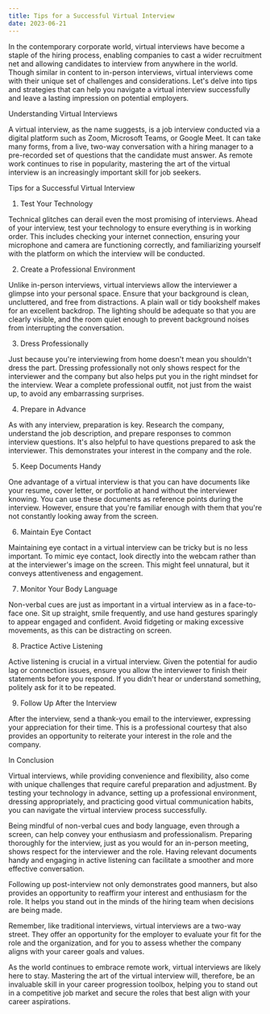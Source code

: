 ```yaml
---
title: Tips for a Successful Virtual Interview
date: 2023-06-21
---
```

In the contemporary corporate world, virtual interviews have become a staple of the hiring process, enabling companies to cast a wider recruitment net and allowing candidates to interview from anywhere in the world. Though similar in content to in-person interviews, virtual interviews come with their unique set of challenges and considerations. Let's delve into tips and strategies that can help you navigate a virtual interview successfully and leave a lasting impression on potential employers.

Understanding Virtual Interviews

A virtual interview, as the name suggests, is a job interview conducted via a digital platform such as Zoom, Microsoft Teams, or Google Meet. It can take many forms, from a live, two-way conversation with a hiring manager to a pre-recorded set of questions that the candidate must answer. As remote work continues to rise in popularity, mastering the art of the virtual interview is an increasingly important skill for job seekers.

Tips for a Successful Virtual Interview

1. Test Your Technology

Technical glitches can derail even the most promising of interviews. Ahead of your interview, test your technology to ensure everything is in working order. This includes checking your internet connection, ensuring your microphone and camera are functioning correctly, and familiarizing yourself with the platform on which the interview will be conducted.

2. Create a Professional Environment

Unlike in-person interviews, virtual interviews allow the interviewer a glimpse into your personal space. Ensure that your background is clean, uncluttered, and free from distractions. A plain wall or tidy bookshelf makes for an excellent backdrop. The lighting should be adequate so that you are clearly visible, and the room quiet enough to prevent background noises from interrupting the conversation.

3. Dress Professionally

Just because you're interviewing from home doesn't mean you shouldn't dress the part. Dressing professionally not only shows respect for the interviewer and the company but also helps put you in the right mindset for the interview. Wear a complete professional outfit, not just from the waist up, to avoid any embarrassing surprises.

4. Prepare in Advance

As with any interview, preparation is key. Research the company, understand the job description, and prepare responses to common interview questions. It's also helpful to have questions prepared to ask the interviewer. This demonstrates your interest in the company and the role.

5. Keep Documents Handy

One advantage of a virtual interview is that you can have documents like your resume, cover letter, or portfolio at hand without the interviewer knowing. You can use these documents as reference points during the interview. However, ensure that you're familiar enough with them that you're not constantly looking away from the screen.

6. Maintain Eye Contact

Maintaining eye contact in a virtual interview can be tricky but is no less important. To mimic eye contact, look directly into the webcam rather than at the interviewer's image on the screen. This might feel unnatural, but it conveys attentiveness and engagement.

7. Monitor Your Body Language

Non-verbal cues are just as important in a virtual interview as in a face-to-face one. Sit up straight, smile frequently, and use hand gestures sparingly to appear engaged and confident. Avoid fidgeting or making excessive movements, as this can be distracting on screen.

8. Practice Active Listening

Active listening is crucial in a virtual interview. Given the potential for audio lag or connection issues, ensure you allow the interviewer to finish their statements before you respond. If you didn't hear or understand something, politely ask for it to be repeated.

9. Follow Up After the Interview

After the interview, send a thank-you email to the interviewer, expressing your appreciation for their time. This is a professional courtesy that also provides an opportunity to reiterate your interest in the role and the company.

In Conclusion

Virtual interviews, while providing convenience and flexibility, also come with unique challenges that require careful preparation and adjustment. By testing your technology in advance, setting up a professional environment, dressing appropriately, and practicing good virtual communication habits, you can navigate the virtual interview process successfully.

Being mindful of non-verbal cues and body language, even through a screen, can help convey your enthusiasm and professionalism. Preparing thoroughly for the interview, just as you would for an in-person meeting, shows respect for the interviewer and the role. Having relevant documents handy and engaging in active listening can facilitate a smoother and more effective conversation.

Following up post-interview not only demonstrates good manners, but also provides an opportunity to reaffirm your interest and enthusiasm for the role. It helps you stand out in the minds of the hiring team when decisions are being made.

Remember, like traditional interviews, virtual interviews are a two-way street. They offer an opportunity for the employer to evaluate your fit for the role and the organization, and for you to assess whether the company aligns with your career goals and values.

As the world continues to embrace remote work, virtual interviews are likely here to stay. Mastering the art of the virtual interview will, therefore, be an invaluable skill in your career progression toolbox, helping you to stand out in a competitive job market and secure the roles that best align with your career aspirations.